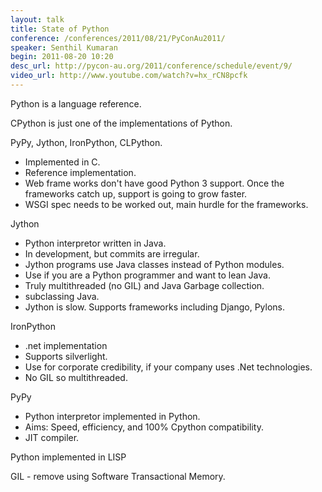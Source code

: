 ```yaml
---
layout: talk
title: State of Python
conference: /conferences/2011/08/21/PyConAu2011/
speaker: Senthil Kumaran
begin: 2011-08-20 10:20
desc_url: http://pycon-au.org/2011/conference/schedule/event/9/
video_url: http://www.youtube.com/watch?v=hx_rCN8pcfk
---
```

Python is a language reference.

CPython is just one of the implementations of Python.

PyPy, Jython, IronPython, CLPython.

* Implemented in C.
* Reference implementation.
* Web frame works don't have good Python 3 support. Once the frameworks
catch up, support is going to grow faster.
* WSGI spec needs to be worked out, main hurdle for the frameworks.

Jython

* Python interpretor written in Java.
* In development, but commits are irregular.
* Jython programs use Java classes instead of Python modules.
* Use if you are a Python programmer and want to lean Java.
* Truly multithreaded (no GIL) and Java Garbage collection.
* subclassing Java.
* Jython is slow. Supports frameworks including Django, Pylons.

IronPython

* .net implementation
* Supports silverlight.
* Use for corporate credibility, if your company uses .Net technologies.
* No GIL so multithreaded.

PyPy

* Python interpretor implemented in Python.
* Aims: Speed, efficiency, and 100% Cpython compatibility.
* JIT compiler.

Python implemented in LISP

GIL - remove using Software Transactional Memory.
